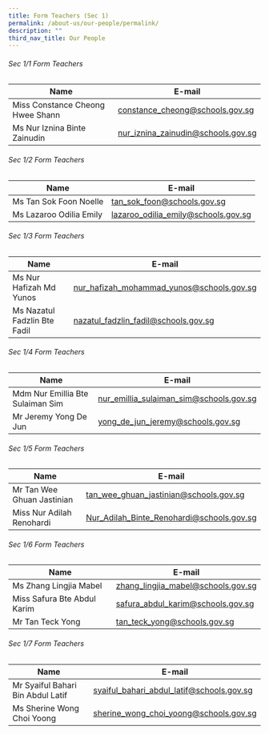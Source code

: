 ```yaml
---
title: Form Teachers (Sec 1)
permalink: /about-us/our-people/permalink/
description: ""
third_nav_title: Our People
---
```

###### Sec 1/1 Form Teachers 
| Name | E-mail |
| -------- | -------- |
| Miss Constance Cheong Hwee Shann     | [constance\_cheong@schools.gov.sg](mailto:constance_cheong@schools.gov.sg)     |
| Ms Nur Iznina Binte Zainudin    | [nur\_iznina\_zainudin@schools.gov.sg](mailto:nur_iznina_zainudin@schools.gov.sg)     |

###### Sec 1/2 Form Teachers 
| Name | E-mail |
| -------- | -------- |
| Ms Tan Sok Foon Noelle     | [tan\_sok\_foon@schools.gov.sg](mailto:tan_sok_foon@schools.gov.sg)     |
| Ms Lazaroo Odilia Emily    | [lazaroo\_odilia\_emily@schools.gov.sg](mailto:lazaroo_odilia_emily@schools.gov.sg)     |

###### Sec 1/3 Form Teachers 
| Name | E-mail |
| -------- | -------- |
| Ms Nur Hafizah Md Yunos     | [nur\_hafizah\_mohammad\_yunos@schools.gov.sg](mailto:nur_hafizah_mohammad_yunos@schools.gov.sg)     |
| Ms Nazatul Fadzlin Bte Fadil    | [nazatul\_fadzlin\_fadil@schools.gov.sg](mailto:nazatul_fadzlin_fadil@schools.gov.sg)     |


###### Sec 1/4 Form Teachers 
| Name | E-mail |
| -------- | -------- |
| Mdm Nur Emillia Bte Sulaiman Sim     | [nur\_emillia\_sulaiman\_sim@schools.gov.sg](mailto:nur_emillia_sulaiman_sim@schools.gov.sg)     |
| Mr Jeremy Yong De Jun    | [yong\_de\_jun\_jeremy@schools.gov.sg](mailto:yong_de_jun_jeremy@schools.gov.sg)     |

###### Sec 1/5 Form Teachers 
| Name | E-mail |
| -------- | -------- |
| Mr Tan Wee Ghuan Jastinian     | [tan\_wee\_ghuan\_jastinian@schools.gov.sg](mailto:tan_wee_ghuan_jastinian@schools.gov.sg)     |
| Miss Nur Adilah Renohardi    | [Nur\_Adilah\_Binte\_Renohardi@schools.gov.sg](mailto:Nur_Adilah_Binte_Renohardi@schools.gov.sg)     |

###### Sec 1/6 Form Teachers 
| Name | E-mail |
| -------- | -------- |
| Ms Zhang Lingjia Mabel     | [zhang\_lingjia\_mabel@schools.gov.sg](mailto:zhang_lingjia_mabel@schools.gov.sg)     |
| Miss Safura Bte Abdul Karim    | [safura\_abdul\_karim@schools.gov.sg](mailto:safura_abdul_karim@schools.gov.sg)     |
| Mr Tan Teck Yong    | [tan\_teck\_yong@schools.gov.sg](mailto:tan_teck_yong@schools.gov.sg)     |

###### Sec 1/7 Form Teachers 
| Name | E-mail |
| -------- | -------- |
| Mr Syaiful Bahari Bin Abdul Latif     | [syaiful\_bahari\_abdul\_latif@schools.gov.sg](mailto:syaiful_bahari_abdul_latif@schools.gov.sg)     |
| Ms Sherine Wong Choi Yoong    | [sherine\_wong\_choi\_yoong@schools.gov.sg](mailto:sherine_wong_choi_yoong@schools.gov.sg)     |